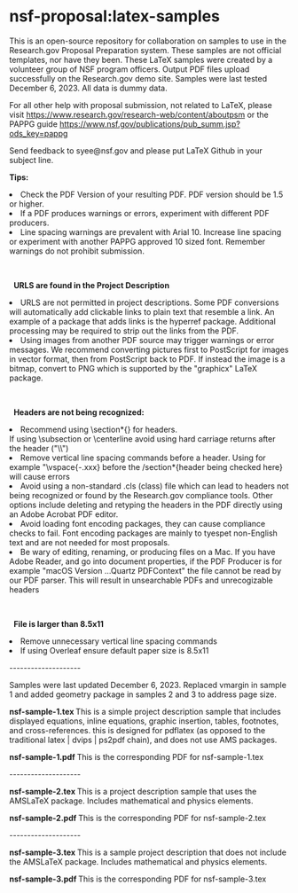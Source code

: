 # nsf-proposal:latex-samples
This is an open-source repository for collaboration on samples to use in the Research.gov Proposal Preparation system.  These samples are not official templates, nor have they been.  These LaTeX samples were created by a volunteer group of NSF program officers.  Output PDF files upload successfully on the Research.gov demo site. Samples were last tested December 6, 2023. All data is dummy data. 

For all other help with proposal submission, not related to LaTeX, please visit https://www.research.gov/research-web/content/aboutpsm or the PAPPG guide https://www.nsf.gov/publications/pub_summ.jsp?ods_key=pappg
<P>
  Send feedback to syee@nsf.gov and please put LaTeX Github in your subject line.

<b>Tips:  </b>
<li>Check the PDF Version of your resulting PDF. PDF version should be 1.5 or higher. </li>

<li>If a PDF produces warnings or errors, experiment with different PDF producers.</li>
<li>Line spacing warnings are prevalent with Arial 10. Increase line spacing or experiment with another PAPPG approved 10 sized font. Remember warnings do not prohibit submission.  </li>
<P>&nbsp;<P>&nbsp;
<b>URLS are found in the Project Description</b>

<li>URLS are not permitted in project descriptions. Some PDF conversions will automatically add clickable links to plain text that resemble a link. An example of a package that adds links is the hyperref package. Additional processing may be required to strip out the links from the PDF.</li>
 <li>  Using images from another PDF source may trigger warnings or error messages.  We recommend converting pictures first to PostScript for images in vector format, then from PostScript back to PDF.  If instead the image is a bitmap, convert to PNG which is supported by the "graphicx" LaTeX package.
 </li>
<P>&nbsp;<P>&nbsp;
<b>Headers are not being recognized:</b>
<li>Recommend using \section*{} for headers. <BR>If using \subsection or \centerline avoid using hard carriage returns after the header ("\\")   </li>
<li>Remove vertical line spacing commands before a header. Using for example "\vspace{-.xxx} before the /section*{header being checked here} will cause errors</li>
  <li>Avoid using a non-standard .cls (class) file which can lead to headers not being recognized or found by the Research.gov compliance tools.  Other options include deleting and retyping the headers in the PDF directly using an Adobe Acrobat PDF editor. 
  </li>
  <li> Avoid loading font encoding packages, they can cause compliance checks to fail. Font encoding packages are mainly to tyespet non-English text and are not needed for most proposals. 
  </li>
<li>Be wary of editing, renaming, or producing files on a Mac. If you have Adobe Reader, and go into document properties, if the PDF Producer is for example "macOS Version ...Quartz PDFContext" the file cannot be read by our PDF parser. This will result in unsearchable PDFs and unrecogizable headers</li>
 <P>&nbsp;<P>&nbsp;
 <b>File is larger than 8.5x11</b>
<li>Remove unnecessary vertical line spacing commands   </li>
<li>If using Overleaf ensure default paper size is 8.5x11</li>
  
<P><P>--------------------
  <P>Samples were last updated December 6, 2023. Replaced vmargin in sample 1 and added geometry package in samples 2 and 3 to address page size.
<P><B>nsf-sample-1.tex </b>This is a simple project description sample that includes displayed equations, inline equations, graphic insertion, tables, footnotes, and cross-references. this is designed for pdflatex (as opposed to the traditional latex | dvips | ps2pdf chain), and does not use AMS packages. 
<P>
  <B>nsf-sample-1.pdf </B>This is the corresponding PDF for nsf-sample-1.tex
<P>--------------------
  <P>
<B>nsf-sample-2.tex </b> This is a project description sample that uses the AMSLaTeX package. Includes mathematical and physics elements.
  <P>
  <B>nsf-sample-2.pdf </B>This is the corresponding PDF for nsf-sample-2.tex
<P>--------------------
  <P>
<B>nsf-sample-3.tex </b>  This is a sample project description that does not include the AMSLaTeX package. Includes mathematical and physics elements.
    <P>
  <B>nsf-sample-3.pdf </B>This is the corresponding PDF for nsf-sample-3.tex
